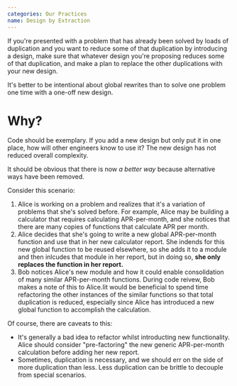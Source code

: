 ```yaml
---
categories: Our Practices
name: Design by Extraction
---
```


If you're presented with a problem that has already been solved by loads of duplication and you want to reduce some of
that duplication by introducing a design, make sure that whatever design you're proposing reduces some of that
duplication, and make a plan to replace the other duplications with your new design.

It's better to be intentional about global rewrites than to solve one problem one time with a one-off new design.

# Why?

Code should be exemplary. If you add a new design but only put it in one place, how will other engineers know
to use it? The new design has not reduced overall complexity.

It should be obvious that there is now _a better way_ because alternative ways have been removed.

Consider this scenario:

1. Alice is working on a problem and realizes that it's a variation of problems that she's solved before. For example,
   Alice may be building a calculator that requires calculating APR-per-month, and she notices that there are many
   copies of functions that calculate APR per month.
1. Alice decides that she's going to write a new global APR-per-month function and use that in her new calculator
   report. She indends for this new global function to be reused elsewhere, so she adds it to a module and then
   inlcudes that module in her report, but in doing so, **she only replaces the function in her report.**
1. Bob notices Alice's new module and how it could enable consolidation of many similar APR-per-month functions.
   During code reivew, Bob makes a note of this to Alice.Iit would be beneficial to spend time refactoring the other
   instances of the similar functions so that total duplication is reduced, especially since Alice has introduced a
   new global function to accomplish the calculation.

Of course, there are caveats to this:

- It's generally a bad idea to refactor whilst introducting new functionality. Alice should consider "pre-factoring"
  the new generic APR-per-month calculation before adding her new report.
- Sometimes, duplication is necessary, and we should err on the side of more duplication than less. Less duplication
  can be brittle to decouple from special scenarios.
